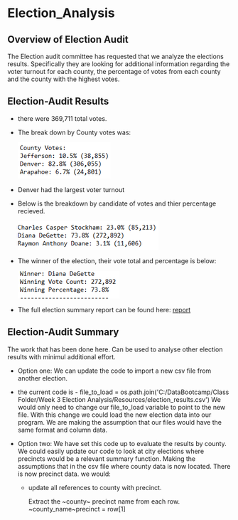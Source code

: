 # Election_Analysis


## Overview of Election Audit
  The Election audit committee has requested that we analyze the elections results. Specifically they are looking for additional information regarding
  the voter turnout for each county, the percentage of votes from each county and the county with the highest votes.

## Election-Audit Results
  * there were 369,711 total votes.
  * The break down by County votes was: 
  
    ![](images/County.png)
  
  
  * Denver had the largest voter turnout

  * Below is the breakdown by candidate of votes and thier percentage recieved.

     ![](images/Candidate.png)
     
  * The winner of the election, their vote total and percentage is below:

      ![](images/winner.png)
      
  * The full election summary report can be found here: [report](https://github.com/tomstowell99/Election_Analysis/blob/main/election_analysis.txt)
  

## Election-Audit Summary

The work that has been done here. Can be used to analyse other election results with minimul additional effort.

 * Option one: We can update the code to import a new csv file from another election.
 * 
    the current code is - file_to_load = os.path.join('C:/DataBootcamp/Class Folder/Week 3 Election Analysis/Resources/election_results.csv')
    We would only  need to change our file_to_load variable to point to the new file. With this change we could load the new election data into our program.
    We are making the assumption that our files would have the same format and column data.
    
 * Option two: We have set this code up to evaluate the results by county. We could easily update our code to look at city elections where precincts would be a
   relevant summary function. Making the assumptions that in the csv file where county data is now located. There is now precinct data. we would:
   
    * update all references to county with precinct.
    
         Extract the ~county~ precinct name from each row.
        ~county_name~precinct = row[1] 
         
        
        
        
        
   
   
